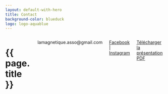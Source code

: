 ```yaml
---
layout: default-with-hero
title: Contact
background-color: blueduck
logo: logo-aquablue
---
```


  <div class="hero-body-padding-small">
    <div class="columns is-mobile is-multiline is-centered has-text-centered">
        <div class="column is-8">
          <h1 class="mb-5">{{ page.title }}</h1>
        </div>
        <p class="column is-8-desktop is-10-mobile is-size-5">lamagnetique.asso@gmail.com</p>
        <p class="column is-8 is-10-mobile is-size-5">
          <a href="https://www.facebook.com/Lamagnetiqueasso" target="_blank" rel="noopener">Facebook</a> | 
          <a href="https://www.instagram.com/lamagnetique_/" target="_blank" rel="noopener">Instagram</a>
        </p>
        <p class="column is-8 is-size-5 mt-4"><a href="https://drive.google.com/file/d/1sWW07rQDw_A5ZPVyy97fTvKIqikswr6z/view?usp=drive_link" target="_blank" rel="noopener" class="btn-aquablue">Télécharger la présentation PDF</a></p>
    </div>
  </div>
  <div class="hero-foot"></div>
